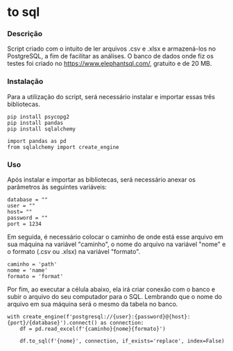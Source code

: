 # to sql
### Descrição
Script criado com o intuito de ler arquivos .csv e .xlsx e armazená-los no PostgreSQL, a fim de facilitar as análises.
O banco de dados onde fiz os testes foi criado no https://www.elephantsql.com/, gratuito e de 20 MB.
### Instalação
Para a utilização do script, será necessário instalar e importar essas três bibliotecas.
````
pip install psycopg2
pip install pandas
pip install sqlalchemy
````
````
import pandas as pd
from sqlalchemy import create_engine
````
### Uso
Após instalar e importar as bibliotecas, será necessário anexar os parâmetros às seguintes variáveis: 
````
database = ""
user = ""
host= ""
password = ""
port = 1234
````
Em seguida, é necessário colocar o caminho de onde está esse arquivo em sua máquina na variável "caminho", o nome do arquivo na variável "nome" e o formato (.csv ou .xlsx) na variável "formato".
````
caminho = 'path'
nome = 'name'
formato = 'format'
````
Por fim, ao executar a célula abaixo, ela irá criar conexão com o banco e subir o arquivo do seu computador para o SQL.
Lembrando que o nome do arquivo em sua máquina será o mesmo da tabela no banco.
````
with create_engine(f'postgresql://{user}:{password}@{host}:{port}/{database}').connect() as connection:
    df = pd.read_excel(f'{caminho}{nome}{formato}')
    
    df.to_sql(f'{nome}', connection, if_exists='replace', index=False)
````


